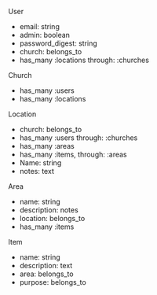 User
  - email: string
  - admin: boolean
  - password_digest: string
  - church: belongs_to
  - has_many :locations through: :churches

Church
  - has_many :users
  - has_many :locations

Location
  - church: belongs_to
  - has_many :users through: :churches
  - has_many :areas
  - has_many :items, through: :areas
  - Name: string
  - notes: text

Area
  - name: string
  - description: notes
  - location: belongs_to
  - has_many :items

Item
  - name: string
  - description: text
  - area: belongs_to
  - purpose: belongs_to